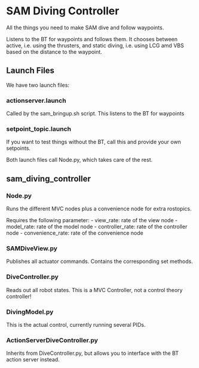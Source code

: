 # SAM Diving Controller

All the things you need to make SAM dive and follow waypoints.

Listens to the BT for waypoints and follows them. It chooses between active,
i.e. using the thrusters, and static diving, i.e. using LCG amd VBS based on
the distance to the waypoint.

## Launch Files

We have two launch files:

### actionserver.launch

Called by the sam\_bringup.sh script. This listens to the BT for waypoints

### setpoint\_topic.launch

If you want to test things without the BT, call this and provide your own
setpoints.

Both launch files call Node.py, which takes care of the rest.


## sam\_diving\_controller

### Node.py

Runs the different MVC nodes plus a convenience node for extra rostopics. 

Requires the following parameter:
    - view\_rate: rate of the view node
    - model\_rate: rate of the model node
    - controller\_rate: rate of the controller node
    - convenience\_rate: rate of the convenience node

### SAMDiveView.py

Publishes all actuator commands. Contains the corresponding set methods.

### DiveController.py

Reads out all robot states. This is a MVC Controller, not a control theory controller!

### DivingModel.py

This is the actual control, currently running several PIDs.

### ActionServerDiveController.py

Inherits from DiveController.py, but allows you to interface with the BT action server instead.
